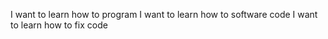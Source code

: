 I want to learn how to program 
I want to learn how to software code 
I want to learn how to fix code